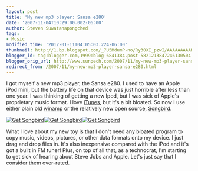 ```yaml
---
layout: post
title: 'My new mp3 player: Sansa e280'
date: '2007-11-04T10:29:00.002-06:00'
author: Steven Suwatanapongched
tags:
- Music
modified_time: '2012-01-11T04:05:03.224-06:00'
thumbnail: http://1.bp.blogspot.com/_7U5MdumP-no/Ry30XI_pzwI/AAAAAAAAAMk/AbpH5ogrTNk/s72-c/sansa_e280.jpg
blogger_id: tag:blogger.com,1999:blog-6841384.post-5821213847246130504
blogger_orig_url: http://www.sunpech.com/2007/11/my-new-mp3-player-sansa-e280.html
redirect_from: /2007/11/my-new-mp3-player-sansa-e280.html
---
```


I got myself a new mp3 player, the <a type="amzn" asin="B000HZ9CCA">Sansa e280</a>.  I used to have an Apple iPod mini, but the battery life on that device was just horrible after less than one year.  I was thinking of getting a new Ipod, but I was sick of Apple's proprietary music format.  I love <a href="http://www.itunes.com/" target="_blank">iTunes</a>, but it's a bit bloated.  So now I use either plain old <a href="http://www.winamp.com/" target="_blank">winamp</a> or the relatively new open source, <a href="http://www.songbirdnest.com/" target="_blank">Songbird</a>.


<a href="http://songbirdnest.com/partners"><img src="http://songbirdnest.com/files/images/button_mac.png" alt="Get Songbird" border="0" /></a><a href="http://songbirdnest.com/partners"><img src="http://songbirdnest.com/files/images/button_headphones.png" alt="Get Songbird" border="0" /></a><a href="http://songbirdnest.com/partners"><img src="http://songbirdnest.com/files/images/button_pickup.png" alt="Get Songbird" border="0" /></a>

What I love about my new toy is that I don't need any bloated program to copy music, videos, pictures, or other data formats onto my device.  I just drag and drop files in.  It's also inexpensive compared with the iPod and it's got a built in FM tuner!  Plus, on top of all that, as a technocrat, I'm starting to get sick of hearing about Steve Jobs and Apple.  Let's just say that I consider them over-rated.

<img border="0" src="http://1.bp.blogspot.com/_7U5MdumP-no/Ry30XI_pzwI/AAAAAAAAAMk/AbpH5ogrTNk/s320/sansa_e280.jpg" alt="" id="BLOGGER_PHOTO_ID_5129024229033496322" border="0" />